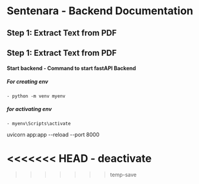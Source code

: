 # Sentenara - Backend Documentation


## Step 1: Extract Text from PDF

## Step 1: Extract Text from PDF


#### Start backend - Command to start fastAPI Backend


##### For creating env
    - python -m venv myenv
##### for activating env
    - myenv\Scripts\activate
uvicorn app:app --reload --port 8000

<<<<<<< HEAD
    - deactivate
=======
>>>>>>> temp-save
